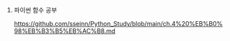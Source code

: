 1. 파이썬 함수 공부

   https://github.com/sseinn/Python_Study/blob/main/ch.4%20%EB%B0%98%EB%B3%B5%EB%AC%B8.md

